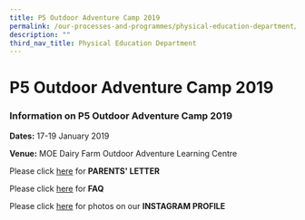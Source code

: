 ```yaml
---
title: P5 Outdoor Adventure Camp 2019
permalink: /our-processes-and-programmes/physical-education-department/p5-outdoor-adventure-camp-2019
description: ""
third_nav_title: Physical Education Department
---
```

# **P5 Outdoor Adventure Camp 2019**

### Information on P5 Outdoor Adventure Camp 2019

**Dates:** 17-19 January 2019  
  
**Venue:** MOE Dairy Farm Outdoor Adventure Learning Centre  

Please click [here](/files/P5%20Camp%202019%20Letter%20to%20Parent.pdf) for **PARENTS' LETTER**  
  
Please click [here](/files/FAQs%202019v3.pdf) for **FAQ**  
  
Please click [here](https://www.instagram.com/p/BtA6VWBF9EB/?utm_source=ig_web_copy_link) for photos on our **INSTAGRAM PROFILE**